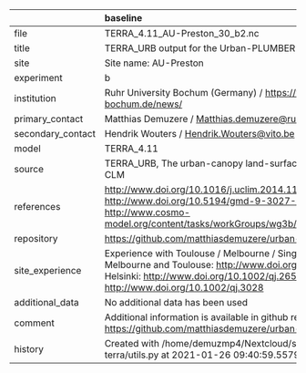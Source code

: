 |                   | baseline                                                                                                                                                                                                                  |
|:------------------|:--------------------------------------------------------------------------------------------------------------------------------------------------------------------------------------------------------------------------|
| file              | TERRA_4.11_AU-Preston_30_b2.nc                                                                                                                                                                                            |
| title             | TERRA_URB output for the Urban-PLUMBER project                                                                                                                                                                            |
| site              | Site name: AU-Preston                                                                                                                                                                                                     |
| experiment        | b                                                                                                                                                                                                                         |
| institution       | Ruhr University Bochum (Germany) / https://www.climate.ruhr-uni-bochum.de/news/                                                                                                                                           |
| primary_contact   | Matthias Demuzere / Matthias.demuzere@rub.de                                                                                                                                                                              |
| secondary_contact | Hendrik Wouters / Hendrik.Wouters@vito.be                                                                                                                                                                                 |
| model             | TERRA_4.11                                                                                                                                                                                                                |
| source            | TERRA_URB, The urban-canopy land-surface scheme of COSMO-CLM                                                                                                                                                              |
| references        | http://www.doi.org/10.1016/j.uclim.2014.11.005 http://www.doi.org/10.5194/gmd-9-3027-2016 http://www.cosmo-model.org/content/tasks/workGroups/wg3b/docs/terra_urb_user.pdf                                                |
| repository        | https://github.com/matthiasdemuzere/urban-plumber-terra                                                                                                                                                                   |
| site_experience   | Experience with Toulouse / Melbourne / Singapore / Helsinki: - Melbourne and Toulouse: http://www.doi.org/10.1002/joc.3656 - Helsinki: http://www.doi.org/10.1002/qj.2659 - Singapore: http://www.doi.org/10.1002/qj.3028 |
| additional_data   | No additional data has been used                                                                                                                                                                                          |
| comment           | Additional information is available in github repo: https://github.com/matthiasdemuzere/urban-plumber-terra                                                                                                               |
| history           | Created with /home/demuzmp4/Nextcloud/scripts/urban-plumber-terra/utils.py at 2021-01-26 09:40:59.557937                                                                                                                  |
